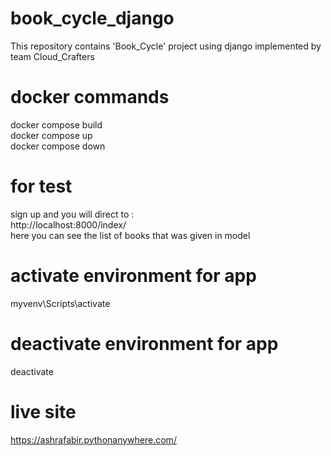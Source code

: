 # book_cycle_django
This repository contains 'Book_Cycle' project using django implemented by team Cloud_Crafters



# docker commands 
docker compose build <br>
docker compose up <br>
docker compose down <br>

# for test 
sign up and you will direct to : <br>
http://localhost:8000/index/ <br>
here you can see the list of books that was given in model <br>

# activate environment for app
myvenv\Scripts\activate

# deactivate environment for app
deactivate

# live site
https://ashrafabir.pythonanywhere.com/ 
